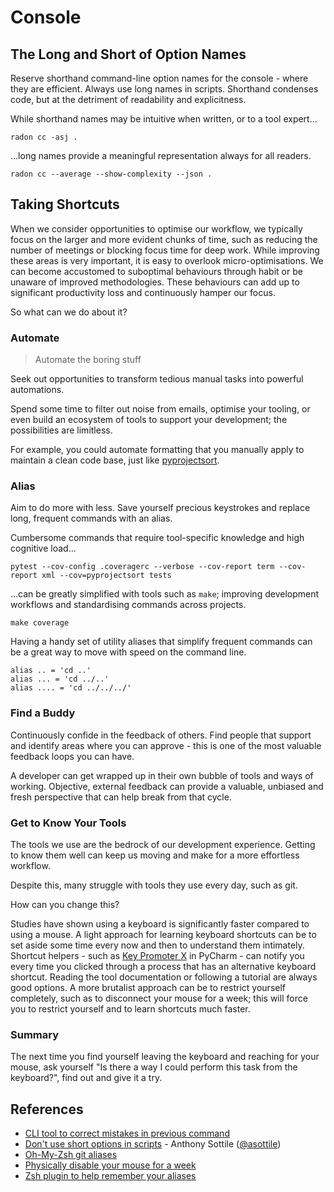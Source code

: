 # Console

## The Long and Short of Option Names

Reserve shorthand command-line option names for the console - where they are efficient. Always use long names in scripts. Shorthand condenses code, but at the detriment of readability and explicitness.

While shorthand names may be intuitive when written, or to a tool expert...

```console
radon cc -asj .
```

...long names provide a meaningful representation always for all readers.

```console
radon cc --average --show-complexity --json .
```

## Taking Shortcuts

When we consider opportunities to optimise our workflow, we typically focus on the larger and more evident chunks of time, such as reducing the number of meetings or blocking focus time for deep work. While improving these areas is very important, it is easy to overlook micro-optimisations. We can become accustomed to suboptimal behaviours through habit or be unaware of improved methodologies. These behaviours can add up to significant productivity loss and continuously hamper our focus.

So what can we do about it?

### Automate

> Automate the boring stuff

Seek out opportunities to transform tedious manual tasks into powerful automations.

Spend some time to filter out noise from emails, optimise your tooling, or even build an ecosystem of tools to support your development; the possibilities are limitless.

For example, you could automate formatting that you manually apply to maintain a clean code base, just like [pyprojectsort](https://github.com/kieran-ryan/pyprojectsort).

### Alias

Aim to do more with less. Save yourself precious keystrokes and replace long, frequent commands with an alias.

Cumbersome commands that require tool-specific knowledge and high cognitive load...

```console
pytest --cov-config .coveragerc --verbose --cov-report term --cov-report xml --cov=pyprojectsort tests
```

...can be greatly simplified with tools such as `make`; improving development workflows and standardising commands across projects.

```console
make coverage
```

Having a handy set of utility aliases that simplify frequent commands can be a great way to move with speed on the command line.

```console title="Example: Change directory alias"
alias .. = 'cd ..'
alias ... = 'cd ../..'
alias .... = 'cd ../../../'
```

### Find a Buddy

Continuously confide in the feedback of others. Find people that support and identify areas where you can approve - this is one of the most valuable feedback loops you can have.

A developer can get wrapped up in their own bubble of tools and ways of working. Objective, external feedback can provide a valuable, unbiased and fresh perspective that can help break from that cycle.

### Get to Know Your Tools

The tools we use are the bedrock of our development experience. Getting to know them well can keep us moving and make for a more effortless workflow.

Despite this, many struggle with tools they use every day, such as git.

How can you change this?

Studies have shown using a keyboard is significantly faster compared to using a mouse. A light approach for learning keyboard shortcuts can be to set aside some time every now and then to understand them intimately. Shortcut helpers - such as [Key Promoter X](https://plugins.jetbrains.com/plugin/9792-key-promoter-x) in PyCharm - can notify you every time you clicked through a process that has an alternative keyboard shortcut. Reading the tool documentation or following a tutorial are always good options. A more brutalist approach can be to restrict yourself completely, such as to disconnect your mouse for a week; this will force you to restrict yourself and to learn shortcuts much faster.

### Summary

The next time you find yourself leaving the keyboard and reaching for your mouse, ask yourself "Is there a way I could perform this task from the keyboard?", find out and give it a try.

## References

- [CLI tool to correct mistakes in previous command](https://github.com/nvbn/thefuck?tab=readme-ov-file#experimental-instant-mode)
- [Don't use short options in scripts](https://www.youtube.com/watch?v=OKqWy2dM2Jo) - Anthony Sottile ([@asottile](https://github.com/asottile))
- [Oh-My-Zsh git aliases](https://kapeli.com/cheat_sheets/Oh-My-Zsh_Git.docset/Contents/Resources/Documents/index)
- [Physically disable your mouse for a week](https://twitter.com/mitchellh/status/1758547659282174092)
- [Zsh plugin to help remember your aliases](https://github.com/djui/alias-tips)
